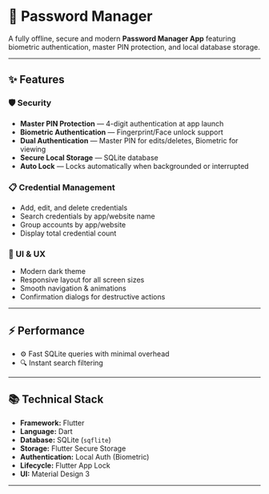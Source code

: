 # 🔐 Password Manager

A fully offline, secure and modern **Password Manager App** featuring biometric authentication, master PIN protection, and local database storage.

---

## ✨ Features

### 🛡️ Security
- **Master PIN Protection** — 4-digit authentication at app launch  
- **Biometric Authentication** — Fingerprint/Face unlock support  
- **Dual Authentication** — Master PIN for edits/deletes, Biometric for viewing  
- **Secure Local Storage** — SQLite database  
- **Auto Lock** — Locks automatically when backgrounded or interrupted  

### 📋 Credential Management
- Add, edit, and delete credentials  
- Search credentials by app/website name  
- Group accounts by app/website    
- Display total credential count  

### 🎨 UI & UX
- Modern dark theme  
- Responsive layout for all screen sizes  
- Smooth navigation & animations  
- Confirmation dialogs for destructive actions  

---


## ⚡ Performance

- ⚙️ Fast SQLite queries with minimal overhead  
- 🔍 Instant search filtering  

---

## 📚 Technical Stack

- **Framework:** Flutter  
- **Language:** Dart  
- **Database:** SQLite (`sqflite`)  
- **Storage:** Flutter Secure Storage  
- **Authentication:** Local Auth (Biometric)  
- **Lifecycle:** Flutter App Lock  
- **UI:** Material Design 3  

---

